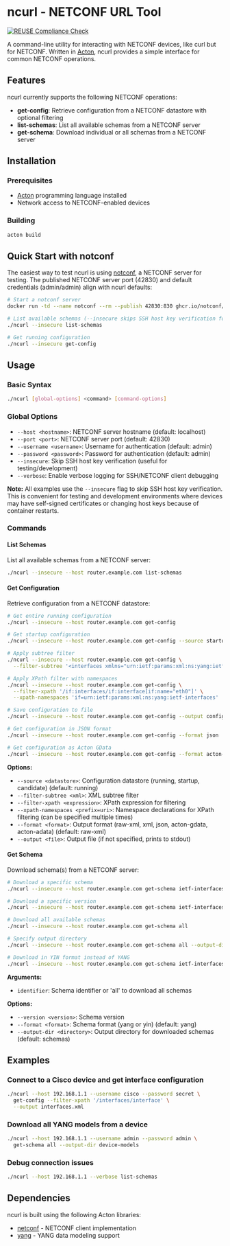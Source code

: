 # ncurl - NETCONF URL Tool
[![REUSE Compliance Check](https://github.com/orchestron-orchestrator/ncurl/actions/workflows/reuse-compliance.yml/badge.svg)](https://github.com/orchestron-orchestrator/ncurl/actions/workflows/reuse-compliance.yml)

A command-line utility for interacting with NETCONF devices, like curl but for NETCONF. Written in [Acton](https://www.acton-lang.org/), ncurl provides a simple interface for common NETCONF operations.

## Features

ncurl currently supports the following NETCONF operations:

- **get-config**: Retrieve configuration from a NETCONF datastore with optional filtering
- **list-schemas**: List all available schemas from a NETCONF server
- **get-schema**: Download individual or all schemas from a NETCONF server

## Installation

### Prerequisites

- [Acton](https://www.acton-lang.org/) programming language installed
- Network access to NETCONF-enabled devices

### Building

```bash
acton build
```

## Quick Start with notconf

The easiest way to test ncurl is using
[notconf](https://github.com/notconf/notconf), a NETCONF server for testing. The
published NETCONF server port (42830) and default credentials (admin/admin)
align with ncurl defaults:

```bash
# Start a notconf server
docker run -td --name notconf --rm --publish 42830:830 ghcr.io/notconf/notconf

# List available schemas (--insecure skips SSH host key verification for testing)
./ncurl --insecure list-schemas

# Get running configuration
./ncurl --insecure get-config
```

## Usage

### Basic Syntax

```bash
./ncurl [global-options] <command> [command-options]
```

### Global Options

- `--host <hostname>`: NETCONF server hostname (default: localhost)
- `--port <port>`: NETCONF server port (default: 42830)
- `--username <username>`: Username for authentication (default: admin)
- `--password <password>`: Password for authentication (default: admin)
- `--insecure`: Skip SSH host key verification (useful for testing/development)
- `--verbose`: Enable verbose logging for SSH/NETCONF client debugging

**Note:** All examples use the `--insecure` flag to skip SSH host key verification. This is convenient for testing and development environments where devices may have self-signed certificates or changing host keys because of container restarts.

### Commands

#### List Schemas

List all available schemas from a NETCONF server:

```bash
./ncurl --insecure --host router.example.com list-schemas
```

#### Get Configuration

Retrieve configuration from a NETCONF datastore:

```bash
# Get entire running configuration
./ncurl --insecure --host router.example.com get-config

# Get startup configuration
./ncurl --insecure --host router.example.com get-config --source startup

# Apply subtree filter
./ncurl --insecure --host router.example.com get-config \
  --filter-subtree '<interfaces xmlns="urn:ietf:params:xml:ns:yang:ietf-interfaces"/>'

# Apply XPath filter with namespaces
./ncurl --insecure --host router.example.com get-config \
  --filter-xpath '/if:interfaces/if:interface[if:name="eth0"]' \
  --xpath-namespaces 'if=urn:ietf:params:xml:ns:yang:ietf-interfaces'

# Save configuration to file
./ncurl --insecure --host router.example.com get-config --output config.xml

# Get configuration in JSON format
./ncurl --insecure --host router.example.com get-config --format json

# Get configuration as Acton GData
./ncurl --insecure --host router.example.com get-config --format acton-gdata
```

**Options:**
- `--source <datastore>`: Configuration datastore (running, startup, candidate) (default: running)
- `--filter-subtree <xml>`: XML subtree filter
- `--filter-xpath <expression>`: XPath expression for filtering
- `--xpath-namespaces <prefix=uri>`: Namespace declarations for XPath filtering (can be specified multiple times)
- `--format <format>`: Output format (raw-xml, xml, json, acton-gdata, acton-adata) (default: raw-xml)
- `--output <file>`: Output file (if not specified, prints to stdout)

#### Get Schema

Download schema(s) from a NETCONF server:

```bash
# Download a specific schema
./ncurl --insecure --host router.example.com get-schema ietf-interfaces

# Download a specific version
./ncurl --insecure --host router.example.com get-schema ietf-interfaces --version 2018-02-20

# Download all available schemas
./ncurl --insecure --host router.example.com get-schema all

# Specify output directory
./ncurl --insecure --host router.example.com get-schema all --output-dir yang-models

# Download in YIN format instead of YANG
./ncurl --insecure --host router.example.com get-schema ietf-interfaces --format yin
```

**Arguments:**
- `identifier`: Schema identifier or 'all' to download all schemas

**Options:**
- `--version <version>`: Schema version
- `--format <format>`: Schema format (yang or yin) (default: yang)
- `--output-dir <directory>`: Output directory for downloaded schemas (default: schemas)

## Examples

### Connect to a Cisco device and get interface configuration

```bash
./ncurl --host 192.168.1.1 --username cisco --password secret \
  get-config --filter-xpath '/interfaces/interface' \
  --output interfaces.xml
```

### Download all YANG models from a device

```bash
./ncurl --host 192.168.1.1 --username admin --password admin \
  get-schema all --output-dir device-models
```

### Debug connection issues

```bash
./ncurl --host 192.168.1.1 --verbose list-schemas
```

## Dependencies

ncurl is built using the following Acton libraries:
- [netconf](https://github.com/orchestron-orchestrator/netconf.git) - NETCONF client implementation
- [yang](https://github.com/orchestron-orchestrator/acton-yang.git) - YANG data modeling support

